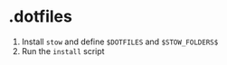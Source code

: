 # .dotfiles

1. Install `stow` and define `$DOTFILES` and `$STOW_FOLDERS$`
2. Run the `install` script
